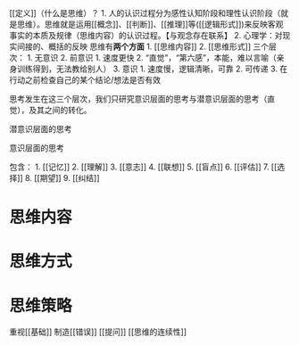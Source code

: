 [[定义]]（什么是思维）？
	1. 人的认识过程分为感性认知阶段和理性认识阶段（就是思维）。思维就是运用[[概念]]、[[判断]]、[[推理]]等([[逻辑形式]])来反映客观事实的本质及规律（思维内容）的认识过程。【与观念存在联系】
	2. 心理学：对现实间接的、概括的反映
思维有**两个方面**
	1. [[思维内容]] 
	2. [[思维形式]] 
三个层次：
	1. 无意识
	2. 前意识
		1. 速度更快
		2. “直觉”，“第六感”，本能，难以言喻（亲身训练得到，无法教给别人）
	3. 意识
		1. 速度慢，逻辑清晰，可靠
		2. 可传递
		3. 在行动之前检查自己的某个结论/想法是否有效

思考发生在这三个层次，我们只研究意识层面的思考与潜意识层面的思考（直觉），及其之间的转化。

潜意识层面的思考

意识层面的思考

包含：
	1. [[记忆]]
	2. [[理解]]
	3. [[意志]]
	4. [[联想]]
	5. [[盲点]]
	6. [[评估]]
	7. [[选择]]
	8. [[期望]]
	9. [[纠结]]

# 思维内容
# 思维方式
# 思维策略
重视[[基础]]
制造[[错误]]
[[提问]]
[[思维的连续性]]